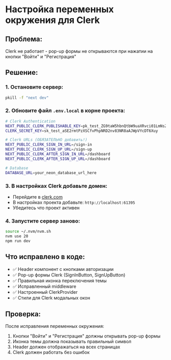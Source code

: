 # Настройка переменных окружения для Clerk

## Проблема:
Clerk не работает - pop-up формы не открываются при нажатии на кнопки "Войти" и "Регистрация"

## Решение:

### 1. Остановите сервер:
```bash
pkill -f "next dev"
```

### 2. Обновите файл `.env.local` в корне проекта:
```bash
# Clerk Authentication
NEXT_PUBLIC_CLERK_PUBLISHABLE_KEY=pk_test_ZG9taW5hbnQtbW9uaXRvci01LmNsZXJrLmFjY291bnRzLmRldiQ
CLERK_SECRET_KEY=sk_test_aSE2rmtPzXSCfvPhpNRD2nv83NR8aAJWpVYcDT6Xuy

# Clerk URLs (ОБЯЗАТЕЛЬНО добавить!)
NEXT_PUBLIC_CLERK_SIGN_IN_URL=/sign-in
NEXT_PUBLIC_CLERK_SIGN_UP_URL=/sign-up
NEXT_PUBLIC_CLERK_AFTER_SIGN_IN_URL=/dashboard
NEXT_PUBLIC_CLERK_AFTER_SIGN_UP_URL=/dashboard

# Database
DATABASE_URL=your_neon_database_url_here
```

### 3. В настройках Clerk добавьте домен:
- Перейдите в [clerk.com](https://clerk.com)
- В настройках проекта добавьте: `http://localhost:61395`
- Убедитесь что проект активен

### 4. Запустите сервер заново:
```bash
source ~/.nvm/nvm.sh
nvm use 20
npm run dev
```

## Что исправлено в коде:
- ✅ Header компонент с кнопками авторизации
- ✅ Pop-up формы Clerk (SignInButton, SignUpButton)
- ✅ Правильная иконка переключения темы
- ✅ Исправленный middleware
- ✅ Настроенный ClerkProvider
- ✅ Стили для Clerk модальных окон

## Проверка:
После исправления переменных окружения:
1. Кнопки "Войти" и "Регистрация" должны открывать pop-up формы
2. Иконка темы должна показывать правильный символ
3. Header должен отображаться на всех страницах
4. Clerk должен работать без ошибок
